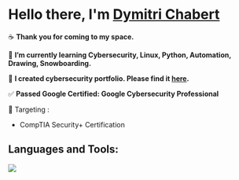 # Hello there, I'm [Dymitri Chabert](https://github.com/ImRadegast)

☕ **Thank you for coming to my space.**

🌱 **I’m currently learning Cybersecurity, Linux, Python, Automation, Drawing, Snowboarding.**

💞️ **I created cybersecurity portfolio. Please find it [here](https://github.com/ImRadegast/ImRadegast_Cybersecurity_Portfolio).**

✅ **Passed Google Certified: Google Cybersecurity Professional**

🎯 Targeting :

- CompTIA Security+ Certification


## Languages and Tools:
<img src="https://cdn.jsdelivr.net/gh/devicons/devicon@latest/icons/python/python-original.svg" />



<!--
**ImRadegast/ImRadegast** is a ✨ _special_ ✨ repository because its `README.md` (this file) appears on your GitHub profile.

Here are some ideas to get you started:

- 🔭 I’m currently working on ...
- 🌱 I’m currently learning ...
- 👯 I’m looking to collaborate on ...
- 🤔 I’m looking for help with ...
- 💬 Ask me about ...
- 📫 How to reach me: ...
- 😄 Pronouns: ...
- ⚡ Fun fact: ...
-->
